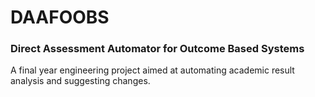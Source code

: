 # DAAFOOBS
### Direct Assessment Automator for Outcome Based Systems 
A final year engineering project aimed at automating academic result analysis and suggesting changes.
